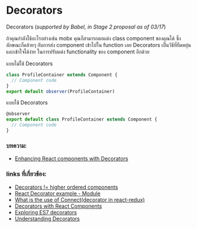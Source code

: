 # Decorators
Decorators (*supported by Babel, in Stage 2 proposal as of 03/17*)

ถ้าคุณกำลังใช้อะไรอย่างเช่น mobx คุณก็สามารถตกแต่ง class component ของคุณได้ ซึ่งลักษณะก็คล้ายๆ กับการส่ง component เข้าไปใน function เลย
Decorators เป็นวิธีที่ยืดหยุ่นและเข้าใจได้ง่าย ในการปรับแต่ง functionality ของ component อีกด้วย

แบบไม่ใช้ Decorators
```javascript
class ProfileContainer extends Component {
  // Component code
}
export default observer(ProfileContainer)
```
แบบใช้ Decorators
```javascript
@observer
export default class ProfileContainer extends Component {
  // Component code
}
```

### บทความ:
- [Enhancing React components with Decorators](https://medium.com/@gigobyte/enhancing-react-components-with-decorators-441320e8606a)

### links ที่เกี่ยวข้อง:
- [Decorators != higher ordered components](https://twitter.com/dan_abramov/status/628202050946514944)
- [React Decorator example - Module](https://github.com/gigobyte/react-document-title-decorator)
- [What is the use of Connect(decorator in react-redux)](http://stackoverflow.com/questions/36553814/what-is-the-use-of-connect-decorator-in-react-redux)
- [Decorators with React Components](http://stackoverflow.com/questions/36286384/decorators-with-react-components)
- [Exploring ES7 decorators](https://medium.com/google-developers/exploring-es7-decorators-76ecb65fb841#.8cbzw5wcl)
- [Understanding Decorators](https://survivejs.com/react/appendices/understanding-decorators/)
